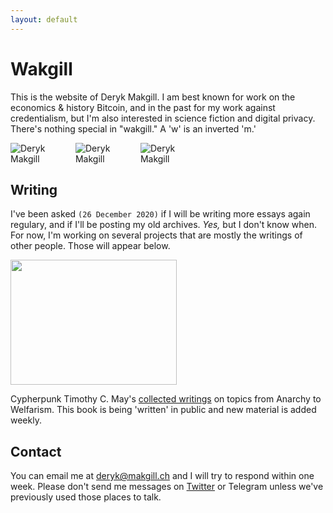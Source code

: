 ```yaml
---
layout: default
---
```


<style>.glitch{color:currentColor;position:relative;padding-right:2px}@keyframes noise-anim{0%{clip:rect(40px,9999px,35px,0)}5%{clip:rect(64px,9999px,50px,0)}10%{clip:rect(27px,9999px,26px,0)}15%{clip:rect(72px,9999px,55px,0)}20%{clip:rect(74px,9999px,53px,0)}25%{clip:rect(16px,9999px,30px,0)}30%{clip:rect(7px,9999px,52px,0)}35%{clip:rect(21px,9999px,70px,0)}40%{clip:rect(55px,9999px,19px,0)}45%{clip:rect(28px,9999px,31px,0)}50%{clip:rect(25px,9999px,94px,0)}55%{clip:rect(46px,9999px,54px,0)}60%{clip:rect(82px,9999px,15px,0)}65%{clip:rect(29px,9999px,82px,0)}70%{clip:rect(22px,9999px,21px,0)}75%{clip:rect(46px,9999px,66px,0)}80%{clip:rect(26px,9999px,73px,0)}85%{clip:rect(33px,9999px,11px,0)}90%{clip:rect(50px,9999px,25px,0)}95%{clip:rect(88px,9999px,23px,0)}100%{clip:rect(19px,9999px,67px,0)}}.glitch:after{content:attr(data-text);position:absolute;left:2px;text-shadow:-1px 0 red;top:0;color:currentColor;background:#fff;overflow:hidden;clip:rect(0,900px,0,0);animation:noise-anim 2s infinite linear alternate-reverse}@keyframes noise-anim-2{0%{clip:rect(41px,9999px,25px,0)}5%{clip:rect(57px,9999px,17px,0)}10%{clip:rect(84px,9999px,8px,0)}15%{clip:rect(70px,9999px,26px,0)}20%{clip:rect(53px,9999px,16px,0)}25%{clip:rect(39px,9999px,14px,0)}30%{clip:rect(14px,9999px,78px,0)}35%{clip:rect(68px,9999px,74px,0)}40%{clip:rect(78px,9999px,100px,0)}45%{clip:rect(85px,9999px,17px,0)}50%{clip:rect(12px,9999px,65px,0)}55%{clip:rect(46px,9999px,24px,0)}60%{clip:rect(55px,9999px,4px,0)}65%{clip:rect(23px,9999px,2px,0)}70%{clip:rect(10px,9999px,59px,0)}75%{clip:rect(38px,9999px,92px,0)}80%{clip:rect(22px,9999px,93px,0)}85%{clip:rect(93px,9999px,100px,0)}90%{clip:rect(1px,9999px,23px,0)}95%{clip:rect(65px,9999px,6px,0)}100%{clip:rect(56px,9999px,98px,0)}}.glitch:before{content:attr(data-text);position:absolute;left:-2px;text-shadow:1px 0 #00f;top:0;color:currentColor;background:#fff;overflow:hidden;clip:rect(0,900px,0,0);animation:noise-anim-2 3s infinite linear alternate-reverse}@media(prefers-reduced-motion:reduce){.glitch:after,.glitch:before{content:'';animation:none}}
  </style>

<h1 class="name glitch" data-text="Makgill">Wakgill</h1>

This is the website of Deryk Makgill. I am best known for work on the economics & history Bitcoin, and in the past for my work against credentialism, but I'm also interested in science fiction and digital privacy. There's nothing special in "wakgill." A 'w' is an inverted 'm.'


<p></p>
<img style="max-width:100px;" src="/deryk/assets/img/makgill-censored.jpg" alt="Deryk Makgill" title="Deryk Makgill">
<img style="max-width:100px;" src="/deryk/assets/img/deryk-censored.png" alt="Deryk Makgill" title="Deryk Makgill">
<img style="max-width:100px;" src="/deryk/assets/img/ecuador-censored.png" alt="Deryk Makgill" title="Deryk Makgill">


<!---<img style="max-width:266px;" src="https://derykmakgill.github.io/had/assets/img/deryk-makgill-censored.jpg" alt="I'm the guy in the middle...">--->

## Writing

I've been asked <code>(26 December 2020)</code> if I will be writing more essays again regulary, and if I'll be posting my old archives. *Yes,* but I don't know when. For now, I'm working on several projects that are mostly the writings of other people. Those will appear below.

<p><a href="/tcm"><img loading="lazy" width="266" height="200" src="/deryk/assets/img/tim-may-vhs.gif" alt="" class="wp-image-542"></a>
</p>

Cypherpunk Timothy C. May's [collected writings](/tcm) on topics from Anarchy to Welfarism. This book is being 'written' in public and new material is added weekly.

## Contact

You can email me at deryk@makgill.ch and I will try to respond within one week. Please don't send me messages on [Twitter](https://twitter.com/wakgill) or Telegram unless we've previously used those places to talk.

